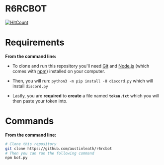 # R6RCBOT
[![HitCount](http://hits.dwyl.io/austinleath/r6rcbot.svg)](http://hits.dwyl.io/austinleath/r6rcbot)

# Requirements
**From the command line:**
* To clone and run this repository you'll need [Git](https://git-scm.com) and [Node.js](https://nodejs.org/en/download/) (which comes with [npm](http://npmjs.com)) installed on your computer.

* Then, you will run: `python3 -m pip install -U discord.py` which will install `discord.py`

* Lastly, you are **required** to **create** a file named **`token.txt`** which you will then paste your token into.

# Commands

**From the command line:**
```bash
# Clone this repository
git clone https://github.com/austinleath/r6rcbot
# Then you can run the following command
npm bot.py
```
